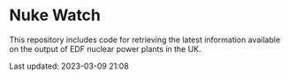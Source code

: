 # Nuke Watch

This repository includes code for retrieving the latest information available on the output of EDF nuclear power plants in the UK.

Last updated: 2023-03-09 21:08